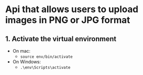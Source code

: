# Api that allows users to upload images in PNG or JPG format

## 1. Activate the virtual environment
* On mac:
  *  ```source env/bin/activate```
* On Windows:
  *  ```.\env\Scripts\activate```
  

